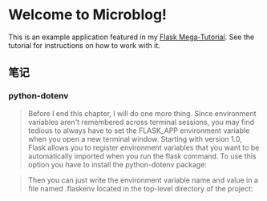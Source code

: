 # Welcome to Microblog!

This is an example application featured in my [Flask Mega-Tutorial](https://blog.miguelgrinberg.com/post/the-flask-mega-tutorial-part-i-hello-world). See the tutorial for instructions on how to work with it.

## 笔记

### python-dotenv
> Before I end this chapter, I will do one more thing. Since environment variables aren't remembered across terminal sessions, you may find tedious to always have to set the FLASK_APP environment variable when you open a new terminal window. Starting with version 1.0, Flask allows you to register environment variables that you want to be automatically imported when you run the flask command. To use this option you have to install the python-dotenv package:

> Then you can just write the environment variable name and value in a file named .flaskenv located in the top-level directory of the project:

